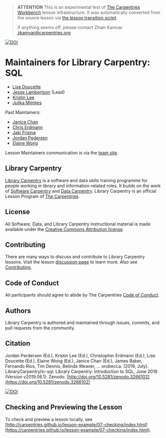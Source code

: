 > **ATTENTION** This is an experimental test of [The Carpentries Workbench](https://carpentries.github.io/workbench) lesson infrastructure.
> It was automatically converted from the source lesson via [the lesson transition script](https://github.com/carpentries/lesson-transition/).
> 
> If anything seems off, please contact Zhian Kamvar [zkamvar@carpentries.org](mailto:zkamvar@carpentries.org)

[![DOI](https://zenodo.org/badge/DOI/10.5281/zenodo.3266102.svg)](https://doi.org/10.5281/zenodo.3266102)

# Maintainers for Library Carpentry: SQL

- [Lise Doucette](https://github.com/librarianlise)
- [Jesse Lambertson](https://github.com/jyssy) (Lead)
- [Kristin Lee](https://github.com/kristindawn)
- [Julika Mimkes](https://github.com/mimkes)

Past Maintainers:

- [Janice Chan](https://github.com/icecjan)
- [Chris Erdmann](https://github.com/libcce)
- [Jaki Frisina](https://github.com/jfrisina)
- [Jordan Pedersen](https://github.com/JordanPedersen)
- [Elaine Wong](https://github.com/elainewong)

Lesson Maintainers communication is via the [team site](https://github.com/orgs/LibraryCarpentry/teams/lc-sql-maintainers).

## Library Carpentry

[Library Carpentry](https://librarycarpentry.org) is a software and data skills training programme for people working in library and information-related roles. It builds on the work of [Software Carpentry](https://software-carpentry.org/) and [Data Carpentry](https://www.datacarpentry.org/). Library Carpentry is an official Lesson Program of [The Carpentries](https://carpentries.org/).

## License

All Software, Data, and Library Carpentry instructional material is made available under the [Creative Commons Attribution
license](https://github.com/LibraryCarpentry/lc-sql/blob/gh-pages/LICENSE.md).

## Contributing

There are many ways to discuss and contribute to Library Carpentry lessons. Visit the lesson [discussion page](https://librarycarpentry.org/lc-sql/discuss/index.html) to learn more. Also see [Contributing](https://github.com/LibraryCarpentry/lc-sql/blob/gh-pages/CONTRIBUTING.md).

## Code of Conduct

All participants should agree to abide by The Carpentries [Code of Conduct](https://docs.carpentries.org/topic_folders/policies/code-of-conduct.html).

## Authors

Library Carpentry is authored and maintained through issues, commits, and pull requests from the community.

## Citation

Jordan Perdersen (Ed.), Kristin Lee (Ed.), Christopher Erdmann (Ed.), Lise Doucette (Ed.), Elaine Wong (Ed.), Janice Chan (Ed.), James Baker, Fernando Rios, Tim Dennis, Belinda Weaver, … orobecca. (2019, July). LibraryCarpentry/lc-sql: Library Carpentry: Introduction to SQL, June 2019 (Version v2019.06.1). Zenodo. [http://doi.org/10.5281/zenodo.3266102](https://doi.org/10.5281/zenodo.3266102)

[![DOI](https://zenodo.org/badge/DOI/10.5281/zenodo.3266102.svg)](https://doi.org/10.5281/zenodo.3266102)

## Checking and Previewing the Lesson

To check and preview a lesson locally, see [http://carpentries.github.io/lesson-example/07-checking/index.html](https://carpentries.github.io/lesson-example/07-checking/index.html).


